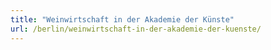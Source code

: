 ```yaml
---
title: "Weinwirtschaft in der Akademie der Künste"
url: /berlin/weinwirtschaft-in-der-akademie-der-kuenste/
---
```

